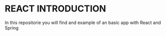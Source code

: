 # REACT INTRODUCTION
In this repositorie you will find and example of an basic app with React and Spring
